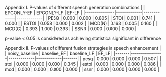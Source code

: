 
Appendix I. P-values of different speech generation combinations
|               | EPGONLY-EF  | EPGONLY-LF  | EF-LF       |
|---------------|-------------|-------------|-------------|
| PESQ          | 0.000       | 0.000       | 0.805       |
| STOI          | 0.001       | 0.741       | 0.000       |
| ESTOI         | 0.058       | 0.000       | 0.002       |
| MCD(N)        | 0.163       | 0.005       | 0.160       |
| MCD(C)        | 0.393       | 1.000       | 0.393       |
| SSNR          | 0.000       | 0.000       | 0.000       |

p-value < 0.05 is considered as achieving statistical significant in difference
  
Appendix II. P-values of different fusion strategies in speech enhancement
|       | noisy_baseline | baseline_EF | baseline_LF | EF_LF |
|-------|----------------|-------------|-------------|-------|
| pesq  | 0.000          | 0.000       | 0.000       | 0.507 |
| stoi  | 0.000          | 0.000       | 0.000       | 0.345 |
| estoi | 0.000          | 0.000       | 0.000       | 0.086 |
| mcd   | 0.000          | 0.000       | 0.000       | 0.000 |
| ssnr  | 0.000          | 0.000       | 0.000       | 0.000 |
